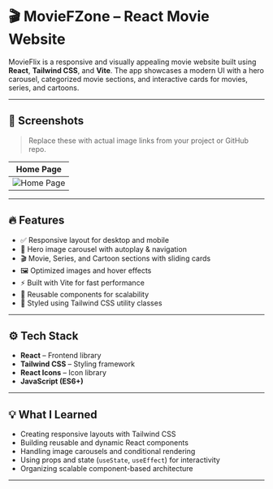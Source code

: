 # 🎬 MovieFZone – React Movie Website

MovieFlix is a responsive and visually appealing movie website built using **React**, **Tailwind CSS**, and **Vite**. The app showcases a modern UI with a hero carousel, categorized movie sections, and interactive cards for movies, series, and cartoons.

---

## 📸 Screenshots

> Replace these with actual image links from your project or GitHub repo.

| Home Page  
| ------------------------------------
| ![Home Page](./src/assets/screenShot.png)

---

## 🔥 Features

- ✅ Responsive layout for desktop and mobile
- 🎥 Hero image carousel with autoplay & navigation
- 🎬 Movie, Series, and Cartoon sections with sliding cards
- 🖼️ Optimized images and hover effects
- ⚡ Built with Vite for fast performance
- 🧩 Reusable components for scalability
- 🎨 Styled using Tailwind CSS utility classes

---

## ⚙️ Tech Stack

- **React** – Frontend library
- **Tailwind CSS** – Styling framework
- **React Icons** – Icon library
- **JavaScript (ES6+)**

---

## 💡 What I Learned

- Creating responsive layouts with Tailwind CSS
- Building reusable and dynamic React components
- Handling image carousels and conditional rendering
- Using props and state (`useState`, `useEffect`) for interactivity
- Organizing scalable component-based architecture

---
